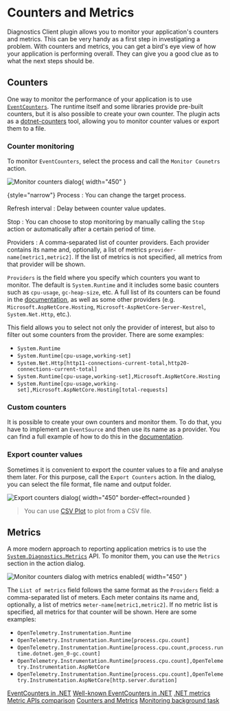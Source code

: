 # Counters and Metrics

Diagnostics Client plugin allows you to monitor your application's counters and metrics. This can be very handy as a
first step in investigating a problem. With counters and metrics, you can get a bird's eye view of how your application
is performing overall. They can give you a good clue as to what the next steps should be.

## Counters

One way to monitor the performance of your application is to
use [`EventCounters`](https://learn.microsoft.com/en-us/dotnet/core/diagnostics/event-counters). The runtime itself and
some libraries provide pre-built counters, but it is also possible to create your own counter. The plugin acts as
a [dotnet-counters](https://learn.microsoft.com/en-us/dotnet/core/diagnostics/dotnet-counters) tool, allowing you to
monitor counter values or export them to a file.

### Counter monitoring

To monitor `EventCounters`, select the process and call the `Monitor Counetrs` action.

![Monitor counters dialog](counters-dialog.png){ width="450" }

{style="narrow"}
Process
: You can change the target process.

Refresh interval
: Delay between counter value updates.

Stop
: You can choose to stop monitoring by manually calling the `Stop` action or automatically after a certain period of
time.

Providers
: A comma-separated list of counter providers. Each provider contains its name and, optionally, a list of
metrics `provider-name[metric1,metric2]`. If the list of metrics is not specified, all metrics from that provider will
be shown.

`Providers` is the field where you specify which counters you want to monitor. The default is `System.Runtime` and it
includes some basic counters such as `cpu-usage`, `gc-heap-size`, etc. A full list of its counters can be found in the
[documentation](https://learn.microsoft.com/en-us/dotnet/core/diagnostics/available-counters), as well as some other
providers (e.g. `Microsoft.AspNetCore.Hosting`, `Microsoft-AspNetCore-Server-Kestrel`, `System.Net.Http`, etc.).

This field allows you to select not only the provider of interest, but also to filter out some counters from the
provider. There are some examples:

- `System.Runtime`
- `System.Runtime[cpu-usage,working-set]`
- `System.Net.Http[http11-connections-current-total,http20-connections-current-total]`
- `System.Runtime[cpu-usage,working-set],Microsoft.AspNetCore.Hosting`
- `System.Runtime[cpu-usage,working-set],Microsoft.AspNetCore.Hosting[total-requests]`

### Custom counters

It is possible to create your own counters and monitor them. To do that, you have to implement an `EventSource` and then
use its name as a provider. You can find a full example of how to do this in
the [documentation](https://learn.microsoft.com/en-us/dotnet/core/diagnostics/event-counters#implement-an-eventsource).

### Export counter values

Sometimes it is convenient to export the counter values to a file and analyse them later. For this purpose, call the 
`Export Counters` action. In the dialog, you can select the file format, file name and output folder.

![Export counters dialog](counters-file-settings.png){ width="450" border-effect=rounded }

> You can use [CSV Plot](https://www.csvplot.com/) to plot from a CSV file.

## Metrics

A more modern approach to reporting application metrics is to use
the [`System.Diagnostics.Metrics`](https://learn.microsoft.com/en-us/dotnet/core/diagnostics/metrics) API. To monitor
them, you can use the `Metrics` section in the action dialog.

![Monitor counters dialog with metrics enabled](metrics-dialog.png){ width="450" }

The `List of metrics` field follows the same format as the `Providers` field: a comma-separated list of meters. Each
meter contains its name and, optionally, a list of metrics `meter-name[metric1,metric2]`. If no metric list is
specified, all metrics for that counter will be shown. Here are some examples:

- `OpenTelemetry.Instrumentation.Runtime`
- `OpenTelemetry.Instrumentation.Runtime[process.cpu.count]`
- `OpenTelemetry.Instrumentation.Runtime[process.cpu.count,process.runtime.dotnet.gen_0-gc.count]`
- `OpenTelemetry.Instrumentation.Runtime[process.cpu.count],OpenTelemetry.Instrumentation.AspNetCore`
- `OpenTelemetry.Instrumentation.Runtime[process.cpu.count],OpenTelemetry.Instrumentation.AspNetCore[http.server.duration]`

<seealso>
  <category ref="ext">
    <a href="https://learn.microsoft.com/en-us/dotnet/core/diagnostics/event-counters">EventCounters in .NET</a>
    <a href="https://learn.microsoft.com/en-us/dotnet/core/diagnostics/available-counters">Well-known EventCounters in .NET</a>
    <a href="https://learn.microsoft.com/en-us/dotnet/core/diagnostics/metrics">.NET metrics</a>
    <a href="https://learn.microsoft.com/en-us/dotnet/core/diagnostics/compare-metric-apis">Metric APIs comparison</a>
    <a href="https://rafaelldi.blog/posts/counters-and-metrics">Counters and Metrics</a>
    <a href="https://rafaelldi.blog/posts/monitoring-background-task">Monitoring background task</a>
  </category>
</seealso>